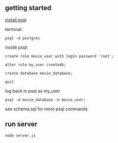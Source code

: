 ## getting started

[install psql](https://www.postgresql.org/download/)

terminal:

```
psql -d postgres
```

inside psql:

```
create role movie_user with login password 'root';

alter role my_user createdb;

create database movie_database;

quit
```
log back in psql as my_user
```
psql -d movie_database -U movie_user;
```

see schema.sql for more psql commands

## run server

```
node server.js
```